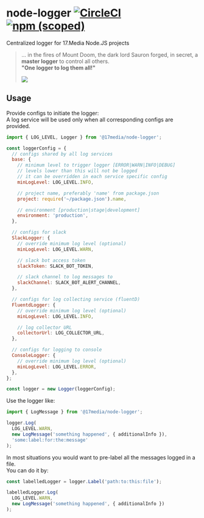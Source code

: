 # node-logger [![CircleCI](https://circleci.com/gh/17media/node-logger/tree/master.svg?style=shield)](https://circleci.com/gh/17media/node-logger/tree/master) [![npm (scoped)](https://img.shields.io/npm/v/@17media/node-logger.svg)]()
Centralized logger for 17.Media Node.JS projects

> ... in the fires of Mount Doom, the dark lord Sauron forged, in secret, a **master logger** to control all others.<br>
> **"One logger to log them all!"**
>
> ![](https://i0.wp.com/media2.slashfilm.com/slashfilm/wp/wp-content/images/lordoftherings-ring-map.jpg)

## Usage

Provide configs to initiate the logger:<br>
A log service will be used only when all corresponding configs are provided.
```js
import { LOG_LEVEL, Logger } from '@17media/node-logger';

const loggerConfig = {
  // configs shared by all log services
  base: {
    // minimum level to trigger logger [ERROR|WARN|INFO|DEBUG]
    // levels lower than this will not be logged
    // it can be overridden in each service specific config
    minLogLevel: LOG_LEVEL.INFO,

    // project name, preferably 'name' from package.json
    project: require('~/package.json').name,

    // environment [production|stage|development]
    environment: 'production',
  },

  // configs for slack
  SlackLogger: {
    // override minimum log level (optional)
    minLogLevel: LOG_LEVEL.WARN,

    // slack bot access token
    slackToken: SLACK_BOT_TOKEN,

    // slack channel to log messages to
    slackChannel: SLACK_BOT_ALERT_CHANNEL,
  },

  // configs for log collecting service (fluentD)
  FluentdLogger: {
    // override minimum log level (optional)
    minLogLevel: LOG_LEVEL.INFO,

    // log collector URL
    collectorUrl: LOG_COLLECTOR_URL,
  },

  // configs for logging to console
  ConsoleLogger: {
    // override minimum log level (optional)
    minLogLevel: LOG_LEVEL.ERROR,
  },
};

const logger = new Logger(loggerConfig);
```

Use the logger like:
```js
import { LogMessage } from '@17media/node-logger';

logger.Log(
  LOG_LEVEL.WARN,
  new LogMessage('something happened', { additionalInfo }),
  'some:label:for:the:message'
);
```

In most situations you would want to pre-label all the messages logged in a file.<br>
You can do it by:
```js
const labelledLogger = logger.Label('path:to:this:file');

labelledLogger.Log(
  LOG_LEVEL.WARN,
  new LogMessage('something happened', { additionalInfo })
);
```